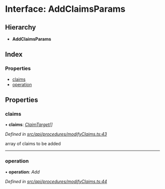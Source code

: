 # Interface: AddClaimsParams

## Hierarchy

* **AddClaimsParams**

## Index

### Properties

* [claims](addclaimsparams.md#claims)
* [operation](addclaimsparams.md#operation)

## Properties

###  claims

• **claims**: *[ClaimTarget](claimtarget.md)[]*

*Defined in [src/api/procedures/modifyClaims.ts:43](https://github.com/PolymathNetwork/polymesh-sdk/blob/44d12f59/src/api/procedures/modifyClaims.ts#L43)*

array of claims to be added

___

###  operation

• **operation**: *Add*

*Defined in [src/api/procedures/modifyClaims.ts:44](https://github.com/PolymathNetwork/polymesh-sdk/blob/44d12f59/src/api/procedures/modifyClaims.ts#L44)*
